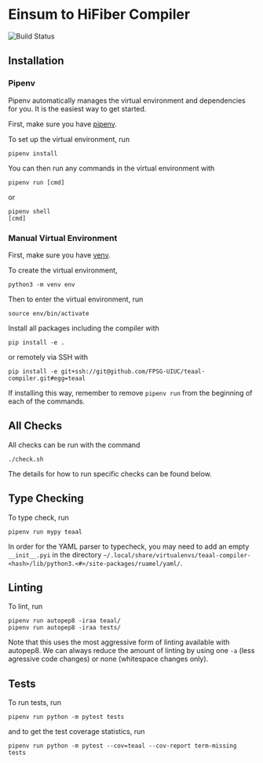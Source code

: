 # Einsum to HiFiber Compiler
![Build Status](https://github.com/FPSG-UIUC/teaal-compiler/actions/workflows/test.yml/badge.svg)


## Installation

### Pipenv

Pipenv automatically manages the virtual environment and dependencies for you.
It is the easiest way to get started.

First, make sure you have [pipenv](https://pipenv.pypa.io/en/latest/).

To set up the virtual environment, run
```
pipenv install
```

You can then run any commands in the virtual environment with
```
pipenv run [cmd]
```
or
```
pipenv shell
[cmd]
```

### Manual Virtual Environment

First, make sure you have [venv](https://docs.python.org/3/library/venv.html).

To create the virtual environment,
```
python3 -m venv env
```

Then to enter the virtual environment, run
```
source env/bin/activate
```

Install all packages including the compiler with
```
pip install -e .
```

or remotely via SSH with
```
pip install -e git+ssh://git@github.com/FPSG-UIUC/teaal-compiler.git#egg=teaal
```

If installing this way, remember to remove `pipenv run` from the beginning of
each of the commands.

## All Checks

All checks can be run with the command
```
./check.sh
```
The details for how to run specific checks can be found below.

## Type Checking

To type check, run
```
pipenv run mypy teaal
```

In order for the YAML parser to typecheck, you may need to add an empty
`__init__.pyi` in the directory
`~/.local/share/virtualenvs/teaal-compiler-<hash>/lib/python3.<#>/site-packages/ruamel/yaml/`.

## Linting

To lint, run
```
pipenv run autopep8 -iraa teaal/
pipenv run autopep8 -iraa tests/
```

Note that this uses the most aggressive form of linting available with
autopep8. We can always reduce the amount of linting by using one `-a` (less
agressive code changes) or none (whitespace changes only).


## Tests

To run tests, run
```
pipenv run python -m pytest tests
```
and to get the test coverage statistics, run
```
pipenv run python -m pytest --cov=teaal --cov-report term-missing tests
```
